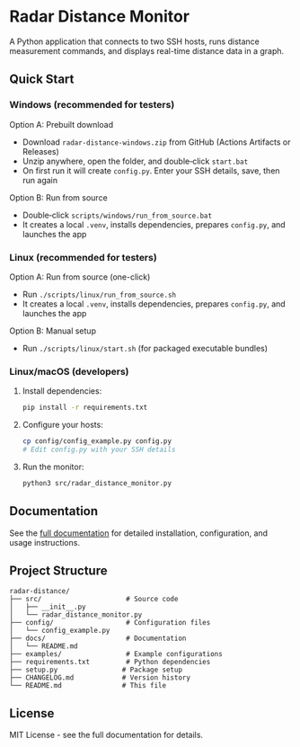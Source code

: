 # Radar Distance Monitor

A Python application that connects to two SSH hosts, runs distance measurement commands, and displays real-time distance data in a graph.

## Quick Start

### Windows (recommended for testers)

Option A: Prebuilt download
- Download `radar-distance-windows.zip` from GitHub (Actions Artifacts or Releases)
- Unzip anywhere, open the folder, and double‑click `start.bat`
- On first run it will create `config.py`. Enter your SSH details, save, then run again

Option B: Run from source
- Double‑click `scripts/windows/run_from_source.bat`
- It creates a local `.venv`, installs dependencies, prepares `config.py`, and launches the app

### Linux (recommended for testers)

Option A: Run from source (one-click)
- Run `./scripts/linux/run_from_source.sh`
- It creates a local `.venv`, installs dependencies, prepares `config.py`, and launches the app

Option B: Manual setup
- Run `./scripts/linux/start.sh` (for packaged executable bundles)

### Linux/macOS (developers)

1. Install dependencies:
   ```bash
   pip install -r requirements.txt
   ```

2. Configure your hosts:
   ```bash
   cp config/config_example.py config.py
   # Edit config.py with your SSH details
   ```

3. Run the monitor:
   ```bash
   python3 src/radar_distance_monitor.py
   ```

## Documentation

See the [full documentation](docs/README.md) for detailed installation, configuration, and usage instructions.

## Project Structure

```
radar-distance/
├── src/                     # Source code
│   ├── __init__.py
│   └── radar_distance_monitor.py
├── config/                  # Configuration files
│   └── config_example.py
├── docs/                    # Documentation
│   └── README.md
├── examples/                # Example configurations
├── requirements.txt         # Python dependencies
├── setup.py                # Package setup
├── CHANGELOG.md            # Version history
└── README.md               # This file
```

## License

MIT License - see the full documentation for details.